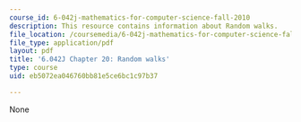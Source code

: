 ```yaml
---
course_id: 6-042j-mathematics-for-computer-science-fall-2010
description: This resource contains information about Random walks.
file_location: /coursemedia/6-042j-mathematics-for-computer-science-fall-2010/eb5072ea046760bb81e5ce6bc1c97b37_MIT6_042JF10_chap20.pdf
file_type: application/pdf
layout: pdf
title: '6.042J Chapter 20: Random walks'
type: course
uid: eb5072ea046760bb81e5ce6bc1c97b37

---
```

None